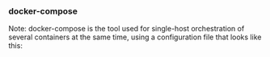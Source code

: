 
### docker-compose

Note:
docker-compose is the tool used for single-host orchestration of several
containers at the same time, using a configuration file that looks like
this:
